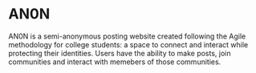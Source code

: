 
# AN0N
AN0N is a semi-anonymous posting website created following the Agile methodology for college students: a space to connect and interact while protecting their identities. Users have the ability to make posts, join communities and interact with memebers of those communities.
